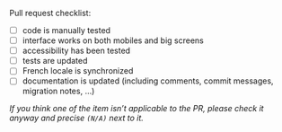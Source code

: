 Pull request checklist:

- [ ] code is manually tested
- [ ] interface works on both mobiles and big screens
- [ ] accessibility has been tested
- [ ] tests are updated
- [ ] French locale is synchronized
- [ ] documentation is updated (including comments, commit messages, migration notes, …)

_If you think one of the item isn’t applicable to the PR, please check it
anyway and precise `(N/A)` next to it._
